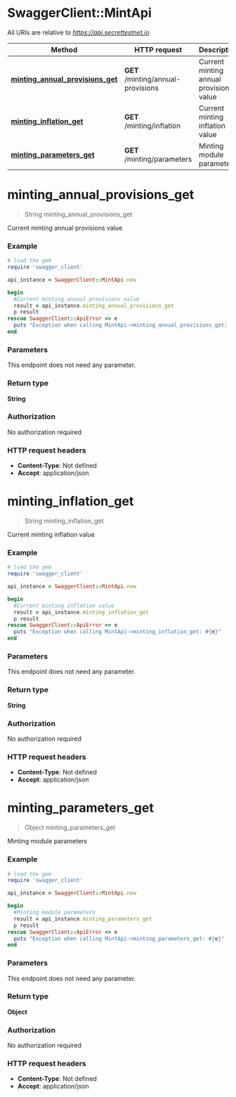 # SwaggerClient::MintApi

All URIs are relative to *https://api.secrettestnet.io*

Method | HTTP request | Description
------------- | ------------- | -------------
[**minting_annual_provisions_get**](MintApi.md#minting_annual_provisions_get) | **GET** /minting/annual-provisions | Current minting annual provisions value
[**minting_inflation_get**](MintApi.md#minting_inflation_get) | **GET** /minting/inflation | Current minting inflation value
[**minting_parameters_get**](MintApi.md#minting_parameters_get) | **GET** /minting/parameters | Minting module parameters


# **minting_annual_provisions_get**
> String minting_annual_provisions_get

Current minting annual provisions value

### Example
```ruby
# load the gem
require 'swagger_client'

api_instance = SwaggerClient::MintApi.new

begin
  #Current minting annual provisions value
  result = api_instance.minting_annual_provisions_get
  p result
rescue SwaggerClient::ApiError => e
  puts "Exception when calling MintApi->minting_annual_provisions_get: #{e}"
end
```

### Parameters
This endpoint does not need any parameter.

### Return type

**String**

### Authorization

No authorization required

### HTTP request headers

 - **Content-Type**: Not defined
 - **Accept**: application/json



# **minting_inflation_get**
> String minting_inflation_get

Current minting inflation value

### Example
```ruby
# load the gem
require 'swagger_client'

api_instance = SwaggerClient::MintApi.new

begin
  #Current minting inflation value
  result = api_instance.minting_inflation_get
  p result
rescue SwaggerClient::ApiError => e
  puts "Exception when calling MintApi->minting_inflation_get: #{e}"
end
```

### Parameters
This endpoint does not need any parameter.

### Return type

**String**

### Authorization

No authorization required

### HTTP request headers

 - **Content-Type**: Not defined
 - **Accept**: application/json



# **minting_parameters_get**
> Object minting_parameters_get

Minting module parameters

### Example
```ruby
# load the gem
require 'swagger_client'

api_instance = SwaggerClient::MintApi.new

begin
  #Minting module parameters
  result = api_instance.minting_parameters_get
  p result
rescue SwaggerClient::ApiError => e
  puts "Exception when calling MintApi->minting_parameters_get: #{e}"
end
```

### Parameters
This endpoint does not need any parameter.

### Return type

**Object**

### Authorization

No authorization required

### HTTP request headers

 - **Content-Type**: Not defined
 - **Accept**: application/json



